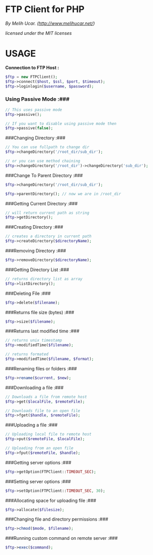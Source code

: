 FTP Client for PHP
=========================

*By Melih Ucar.
(http://www.melihucar.net/)*

*licensed under the MIT licenses*

# USAGE
**Connection to FTP Host :**

```php
$ftp = new FTPClient();
$ftp->connect($host, $ssl, $port, $timeout);
$ftp->loginlogin($username, $password);
```

### Using Passive Mode :###

```php
// This uses passive mode
$ftp->passive();

// If you want to disable using passive mode then
$ftp->passive(false);
```

###Changing Directory :###

```php
// You can use fullpath to change dir
$ftp->changeDirectory('/root_dir/sub_dir');

// or you can use method chaining
$ftp->changeDirectory('/root_dir')->changeDirectory('sub_dir');
```

###Change To Parent Directory :###

```php
$ftp->changeDirectory('/root_dir/sub_dir');

$ftp->parentDirectory(); // now we are in /root_dir
```

###Getting Current Directory :###

```php
// will return current path as string
$ftp->getDirectory();
```

###Creating Directory :###

```php
// creates a directory in current path
$ftp->createDirectory($directoryName);
```

###Removing Directory :###

```php
$ftp->removeDirectory($directoryName);
```

###Getting Directory List :###

```php
// returns directory list as array
$ftp->listDirectory();
```

###Deleting File :###

```php
$ftp->delete($filename);
```

###Returns file size (bytes) :###

```php
$ftp->size($filename);
```

###Returns last modified time :###

```php
// returns unix timestamp
$ftp->modifiedTime($filename);

// returns formated
$ftp->modifiedTime($filename, $format);
```

###Renaming files or folders :###

```php
$ftp->rename($current, $new);
```

###Downloading a file :###
```php
// Downloads a file from remote host
$ftp->get($localFile, $remoteFile);

// Downloads file to an open file
$ftp->fget($handle, $remoteFile);
```

###Uploading a file :###
```php
// Uploading local file to remote host
$ftp->put($remoteFile, $localFile);

// Uploading from an open file
$ftp->fput($remoteFile, $handle);
```

###Getting server options :###
```php
$ftp->getOption(FTPClient::TIMEOUT_SEC);
```

###Setting server options :###
```php
$ftp->setOption(FTPClient::TIMEOUT_SEC, 30);
```

###Allocating space for uploading file :###
```php
$ftp->allocate($filesize);
```

###Changing file and directory permissions :###
```php
$ftp->chmod($mode, $filename);
```

###Running custom command on remote server :###
```php
$ftp->exec($command);
```